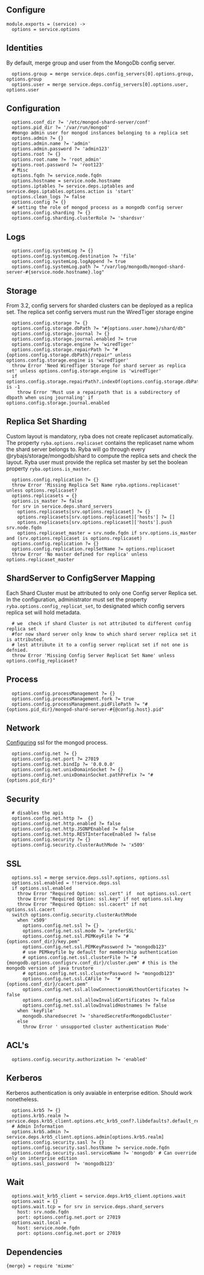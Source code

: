 
## Configure

    module.exports = (service) ->
      options = service.options

## Identities

By default, merge group and user from the MongoDb config server.

      options.group = merge service.deps.config_servers[0].options.group, options.group
      options.user = merge service.deps.config_servers[0].options.user, options.user

## Configuration

      options.conf_dir ?= '/etc/mongod-shard-server/conf'
      options.pid_dir ?= '/var/run/mongod'
      #mongo admin user for mongod instances belonging to a replica set
      options.admin ?= {}
      options.admin.name ?= 'admin'
      options.admin.password ?= 'admin123'
      options.root ?= {}
      options.root.name ?= 'root_admin'
      options.root.password ?= 'root123'
      # Misc
      options.fqdn ?= service.node.fqdn
      options.hostname = service.node.hostname
      options.iptables ?= service.deps.iptables and service.deps.iptables.options.action is 'start'
      options.clean_logs ?= false
      options.config ?= {}
      # setting the role of mongod process as a mongodb config server
      options.config.sharding ?= {}
      options.config.sharding.clusterRole ?= 'shardsvr'

## Logs

      options.config.systemLog ?= {}
      options.config.systemLog.destination ?= 'file'
      options.config.systemLog.logAppend ?= true
      options.config.systemLog.path ?= "/var/log/mongodb/mongod-shard-server-#{service.node.hostname}.log"

## Storage

From 3.2, config servers for sharded clusters can be deployed as a replica set.
The replica set config servers must run the WiredTiger storage engine

      options.config.storage ?= {}
      options.config.storage.dbPath ?= "#{options.user.home}/shard/db"
      options.config.storage.journal ?= {}
      options.config.storage.journal.enabled ?= true
      options.config.storage.engine ?= 'wiredTiger'
      options.config.storage.repairPath ?= "#{options.config.storage.dbPath}/repair" unless options.config.storage.engine is 'wiredTiger'
      throw Error 'Need WiredTiger Storage for shard server as replica set' unless options.config.storage.engine is 'wiredTiger'
      if options.config.storage.repairPath?.indexOf(options.config.storage.dbPath) is -1
        throw Error 'Must use a repairpath that is a subdirectory of dbpath when using journaling' if options.config.storage.journal.enabled

## Replica Set Sharding

Custom layout is mandatory, ryba does not create replicaset automatically.
The property `ryba.options.replicaset` contains the replicaset name whom the shard server belongs to.
Ryba will go through every @rybajs/storage/mongodb/shard to compute the replica sets and check the layout.
Ryba user must provide the replica set master by set the boolean property `ryba.options.is_master`.

      options.config.replication ?= {}
      throw Error 'Missing Replica Set Name ryba.options.replicaset' unless options.replicaset?
      options.replicasets = {}
      options.is_master ?= false
      for srv in service.deps.shard_servers
        options.replicasets[srv.options.replicaset] ?= {}
        options.replicasets[srv.options.replicaset]['hosts'] ?= []
        options.replicasets[srv.options.replicaset]['hosts'].push srv.node.fqdn
        options.replicaset_master = srv.node.fqdn if srv.options.is_master and (srv.options.replicaset is options.replicaset)
      options.config.replication ?= {}
      options.config.replication.replSetName ?= options.replicaset
      throw Error 'No master defined for replica' unless options.replicaset_master

## ShardServer to ConfigServer Mapping

Each Shard Cluster must be attributed to only one Config server Replica set.
In the configuration, administrator must set the property `ryba.options.config_replicat_set`, to designated which
config servers replica set will hold metadata.

      # we  check if shard Cluster is not attributed to different config replica set
      #for now shard server only know to which shard server replica set it is attributed.
      # lest attribute it to a config server replicat set if not one is defnied.
      throw Error 'Missing Config Server Replicat Set Name' unless options.config_replicaset?

## Process

      options.config.processManagement ?= {}
      options.config.processManagement.fork ?= true
      options.config.processManagement.pidFilePath ?= "#{options.pid_dir}/mongod-shard-server-#{@config.host}.pid"

## Network

[Configuring][mongod-ssl] ssl for the mongod process.

      options.config.net ?= {}
      options.config.net.port ?= 27019
      options.config.net.bindIp ?= '0.0.0.0'
      options.config.net.unixDomainSocket ?= {}
      options.config.net.unixDomainSocket.pathPrefix ?= "#{options.pid_dir}"

## Security

      # disables the apis
      options.config.net.http ?=  {}
      options.config.net.http.enabled ?= false
      options.config.net.http.JSONPEnabled ?= false
      options.config.net.http.RESTInterfaceEnabled ?= false
      options.config.security ?= {}
      options.config.security.clusterAuthMode ?= 'x509'

## SSL

      options.ssl = merge service.deps.ssl?.options, options.ssl
      options.ssl.enabled = !!service.deps.ssl
      if options.ssl.enabled
        throw Error "Required Option: ssl.cert" if  not options.ssl.cert
        throw Error "Required Option: ssl.key" if not options.ssl.key
        throw Error "Required Option: ssl.cacert" if not options.ssl.cacert
      switch options.config.security.clusterAuthMode
        when 'x509'
          options.config.net.ssl ?= {}
          options.config.net.ssl.mode ?= 'preferSSL'
          options.config.net.ssl.PEMKeyFile ?= "#{options.conf_dir}/key.pem"
          options.config.net.ssl.PEMKeyPassword ?= "mongodb123"
          # use PEMkeyfile by default for membership authentication
          # options.config.net.ssl.clusterFile ?= "#{mongodb.options.configsrv.conf_dir}/cluster.pem" # this is the mongodb version of java trustore
          # options.config.net.ssl.clusterPassword ?= "mongodb123"
          options.config.net.ssl.CAFile ?=  "#{options.conf_dir}/cacert.pem"
          options.config.net.ssl.allowConnectionsWithoutCertificates ?= false
          options.config.net.ssl.allowInvalidCertificates ?= false
          options.config.net.ssl.allowInvalidHostnames ?= false
        when 'keyFile'
          mongodb.sharedsecret ?= 'sharedSecretForMongodbCluster'
        else
          throw Error ' unsupported cluster authentication Mode'

## ACL's

      options.config.security.authorization ?= 'enabled'

## Kerberos
Kerberos authentication is only avaiable in enterprise edition.
Should work nonetheless.

      options.krb5 ?= {}
      options.krb5.realm ?= service.deps.krb5_client.options.etc_krb5_conf?.libdefaults?.default_realm
      # Admin Information
      options.krb5.admin ?= service.deps.krb5_client.options.admin[options.krb5.realm]
      options.config.security.sasl ?= {}
      options.config.security.sasl.hostName ?= service.node.fqdn
      options.config.security.sasl.serviceName ?= 'mongodb' # Can override only on interprise edition
      options.sasl_password  ?= 'mongodb123'

## Wait

      options.wait_krb5_client = service.deps.krb5_client.options.wait
      options.wait = {}
      options.wait.tcp = for srv in service.deps.shard_servers
        host: srv.node.fqdn
        port: options.config.net.port or 27019
      options.wait.local =
        host: service.node.fqdn
        port: options.config.net.port or 27019

## Dependencies

    {merge} = require 'mixme'

[mongod-ssl]:(https://docs.mongodb.org/manual/reference/configuration-options/#net.ssl.mode)
